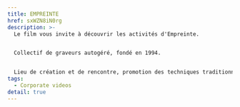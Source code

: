 ```yaml
---
title: EMPREINTE
href: sxWZN8iN0rg
description: >-
  Le film vous invite à découvrir les activités d'Empreinte. 


  Collectif de graveurs autogéré, fondé en 1994. 


  Lieu de création et de rencontre, promotion des techniques traditionnelles de l'estampe,                              cours d'initiation et de spécialisation, accueil d'artistes en résidence,                                                       constitution d'une collection d'oeuvres imprimées, conservées à la BnL.
tags:
  - Corporate videos
detail: true
---
```

